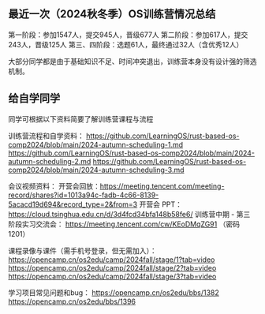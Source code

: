 ## 最近一次（2024秋冬季）OS训练营情况总结
第一阶段：参加1547人，提交945人，晋级677人
第二阶段：参加617人，提交243人，晋级125人
第三、四阶段：选题61人，最终通过32人（含优秀12人）

大部分同学都是由于基础知识不足、时间冲突退出，训练营本身没有设计强的筛选机制。

## 给自学同学

同学可根据以下资料简要了解训练营课程与流程

训练营流程和自学资料：
https://github.com/LearningOS/rust-based-os-comp2024/blob/main/2024-autumn-scheduling-1.md
https://github.com/LearningOS/rust-based-os-comp2024/blob/main/2024-autumn-scheduling-2.md
https://github.com/LearningOS/rust-based-os-comp2024/blob/main/2024-autumn-scheduling-3.md

会议视频资料：
开营会回放：https://meeting.tencent.com/meeting-record/shares?id=1013a94c-fadb-4c66-8139-5acacd19d694&record_type=2&from=3
开营会 PPT： https://cloud.tsinghua.edu.cn/d/3d4fcd34bfa148b58fe6/
训练营中期 - 第三阶段实习交流会： https://meeting.tencent.com/cw/KEoDMqZG91 （密码1201）

课程录像与课件（需手机号登录，但无需加入）：
https://opencamp.cn/os2edu/camp/2024fall/stage/1?tab=video
https://opencamp.cn/os2edu/camp/2024fall/stage/2?tab=video
https://opencamp.cn/os2edu/camp/2024fall/stage/3?tab=video

学习项目常见问题和bug：
https://opencamp.cn/os2edu/bbs/1382
https://opencamp.cn/os2edu/bbs/1396
